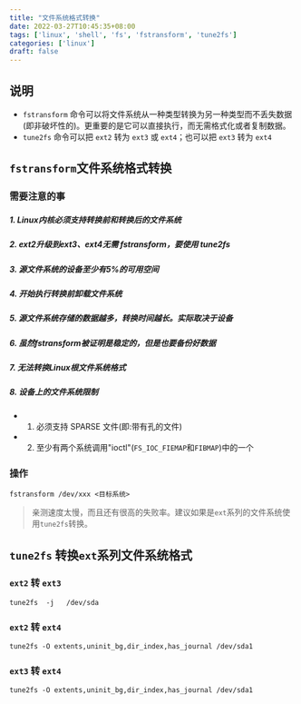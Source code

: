 ```yaml
---
title: "文件系统格式转换"
date: 2022-03-27T10:45:35+08:00
tags: ['linux', 'shell', 'fs', 'fstransform', 'tune2fs']
categories: ['linux']
draft: false
---
```


## 说明

- `fstransform` 命令可以将文件系统从一种类型转换为另一种类型而不丢失数据(即非破坏性的)。更重要的是它可以直接执行，而无需格式化或者复制数据。
- `tune2fs` 命令可以把 `ext2` 转为 `ext3` 或 `ext4`；也可以把 `ext3` 转为 `ext4`

## `fstransform`文件系统格式转换
### 需要注意的事

##### 1. Linux内核必须支持转换前和转换后的文件系统
##### 2. ext2升级到ext3、ext4无需 fstransform，要使用 tune2fs
##### 3. 源文件系统的设备至少有5%的可用空间
##### 4. 开始执行转换前卸载文件系统
##### 5. 源文件系统存储的数据越多，转换时间越长。实际取决于设备
##### 6. 虽然fstransform被证明是稳定的，但是也要备份好数据
##### 7. 无法转换Linux根文件系统格式
##### 8. 设备上的文件系统限制
- 1. 必须支持 SPARSE 文件(即:带有孔的文件)
- 2. 至少有两个系统调用"ioctl"(`FS_IOC_FIEMAP`和`FIBMAP`)中的一个

### 操作
```
fstransform /dev/xxx <目标系统>
```
> 亲测速度太慢，而且还有很高的失败率。建议如果是`ext`系列的文件系统使用`tune2fs`转换。

## `tune2fs` 转换`ext`系列文件系统格式

### `ext2` 转 `ext3`
```
tune2fs  -j   /dev/sda
```

### `ext2` 转 `ext4`
```
tune2fs -O extents,uninit_bg,dir_index,has_journal /dev/sda1
```

### `ext3` 转 `ext4`
```
tune2fs -O extents,uninit_bg,dir_index,has_journal /dev/sda1
```

